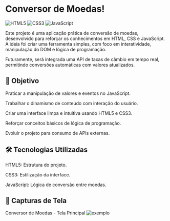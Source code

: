 #  Conversor de Moedas!


![HTML5](https://img.shields.io/badge/HTML5-E34F26?style=for-the-badge&logo=html5&logoColor=white)
![CSS3](https://img.shields.io/badge/CSS3-1572B6?style=for-the-badge&logo=css3&logoColor=white)
![JavaScript](https://img.shields.io/badge/JavaScript-F7DF1E?style=for-the-badge&logo=javascript&logoColor=black)

Este projeto é uma aplicação prática de conversão de moedas, desenvolvido para reforçar os conhecimentos em HTML, CSS e JavaScript. A ideia foi criar uma ferramenta simples, com foco em interatividade, manipulação do DOM e lógica de programação.

Futuramente, será integrada uma API de taxas de câmbio em tempo real, permitindo conversões automáticas com valores atualizados.

## 🎯 Objetivo
Praticar a manipulação de valores e eventos no JavaScript.

Trabalhar o dinamismo de conteúdo com interação do usuário.

Criar uma interface limpa e intuitiva usando HTML5 e CSS3.

Reforçar conceitos básicos de lógica de programação.

Evoluir o projeto para consumo de APIs externas.

## 🛠️ Tecnologias Utilizadas
HTML5: Estrutura do projeto.

CSS3: Estilização da interface.

JavaScript: Lógica de conversão entre moedas.

## 📸 Capturas de Tela
Conversor de Moedas - Tela Principal
![exemplo](https://github.com/user-attachments/assets/aaaa6063-5b16-4d89-8cfb-4c10cb3c48e3)
